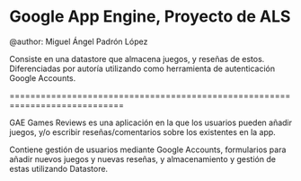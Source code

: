 # Google App Engine, Proyecto de ALS

@author: Miguel Ángel Padrón López

Consiste en una datastore que almacena juegos, y reseñas de estos. Diferenciadas por autoría utilizando como herramienta de autenticación Google Accounts.

============================================================================

GAE Games Reviews es una aplicación en la que los usuarios pueden añadir juegos, y/o escribir reseñas/comentarios sobre los existentes en la app.

Contiene gestión de usuarios mediante Google Accounts, formularios para añadir nuevos juegos y nuevas reseñas, y almacenamiento y gestión de estas utilizando Datastore.
